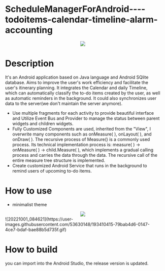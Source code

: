 # ScheduleManagerForAndroid----todoitems-calendar-timeline-alarm-accounting

<div align=center>
<img src="https://user-images.githubusercontent.com/53630148/193409294-eb907c2d-078a-4e0b-ac90-6e9590bbb28f.png">
</div>

# Description
It's an Android application based on Java language and Android SQlite database. Aims to improve the user's work efficiency and facilitate the user's itinerary planning. 
It integrates the Calendar and daily Timeline, which can automatically classify the to-do items created by the user, as well as automatic reminders in the background. 
It could also synchronizes user data to the server(we don't maintain the server anymore). 
-	Use multiple fragments for each activity to provide beautiful interface and Utilize Event Bus and Provider to manage the status between parent widgets and children widgets.
-	Fully Customized Components are used, inherited from the "View", I overwrite many components such as onMeasure( ), onLayout( ), and onDraw( ). The recursive process of Measure() is a commonly used process. Its technical implementation process is: measure( ) → onMeasure( ) → child.Measure( ), which implements a gradual calling process and carries the data through the data. The recursive call of the entire measure tree structure is implemented.
-	Create customized Android Service that runs in the background to remind users of upcoming to-do items.

# How to use
- minimalist theme  
<div align=center>
<img src="https://user-images.githubusercontent.com/53630148/193410415-79bab4d6-0147-4ce7-bdaf-bae88b5d735f.gif">
</div>
![20221001_084621](https://user-images.githubusercontent.com/53630148/193410415-79bab4d6-0147-4ce7-bdaf-bae88b5d735f.gif)


# How to build
you can import into the Android Studio, the release version is updated.
